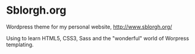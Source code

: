 Sblorgh.org
===========

Wordpress theme for my personal website, http://www.sblorgh.org/

Using to learn HTML5, CSS3, Sass and the "wonderful" world of Worpress templating.